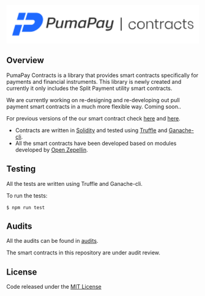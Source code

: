 <img src="logo.svg" alt="PumaPay Contracts" height="100px">

## Overview

PumaPay Contracts is a library that provides smart contracts specifically for payments and financial instruments. 
This library is newly created and currently it only includes the Split Payment utility smart contracts. 

We are currently working on re-designing and re-developing out pull payment smart contracts in a much more flexible way. 
Coming soon..

For previous versions of the our smart contract check [here](https://github.com/pumapayio/pumapay-token) and [here](https://github.com/pumapayio/smart-contracts).

* Contracts are written in [Solidity](https://solidity.readthedocs.io/en/develop/) and tested using [Truffle](http://truffleframework.com/) and [Ganache-cli](https://github.com/trufflesuite/ganache-cli).
* All the smart contracts have been developed based on modules developed by [Open Zepellin](https://openzeppelin.org/).

## Testing
All the tests are written using Truffle and Ganache-cli.

To run the tests:
```shell script
$ npm run test
``` 

## Audits
All the audits can be found in [audits](./audits).

The smart contracts in this repository are under audit review.

## License
Code released under the [MIT License](./LICENCE)
